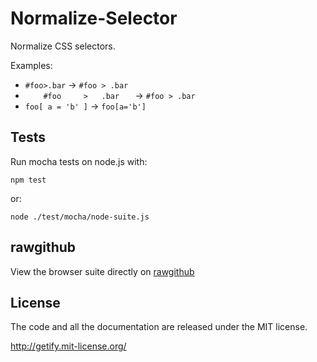 # Normalize-Selector

Normalize CSS selectors.

Examples:

* `#foo>.bar` -> `#foo > .bar`
* ` 	#foo 	 > 	 .bar 	 ` -> `#foo > .bar`
* `foo[ a = 'b' ]` -> `foo[a='b']`

## Tests

Run mocha tests on node.js with:

```
npm test
```

or:

```
node ./test/mocha/node-suite.js
```

## rawgithub

View the browser suite directly on
[rawgithub](https://rawgithub.com/getify/normalize-selector/master/test/mocha/browser-suite.html)

## License

The code and all the documentation are released under the MIT license.

http://getify.mit-license.org/
